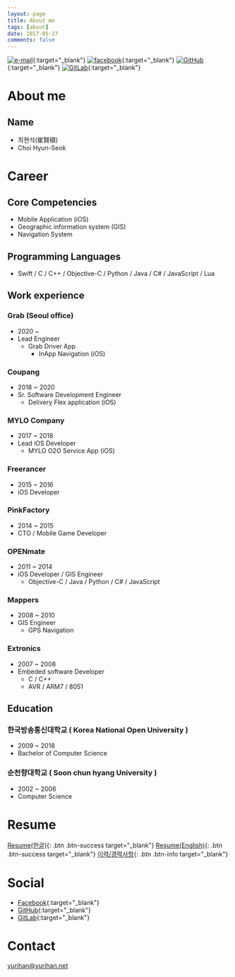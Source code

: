 ```yaml
---
layout: page
title: About me
tags: [about]
date: 2017-05-27
comments: false
---
```


[![e-mail](https://img.shields.io/badge/email-yurihan@yurihan.net-brightgreen.svg)](mailto:yurihan@yurihan.net){:target="_blank"}
[![facebook](https://img.shields.io/badge/facebook-hyunseok.choi-blue.svg)](https://www.facebook.com/hyunseok.choi.98){:target="_blank"}
[![GitHub](https://img.shields.io/badge/GitHub-yurihan-yellow.svg)](https://github.com/yurihan){:target="_blank"}
[![GitLab](https://img.shields.io/badge/GitLab-yurihan-lightgrey.svg)](https://gitlab.com/yurihan){:target="_blank"}

About me
========
<!-- 
{% capture images %}
    /assets/img/about/my1.jpg
    /assets/img/about/my2.jpg
{% endcapture %}
{% include gallery images=images caption="My photos" cols=2 %}
 -->

Name
----
* 최현석(崔賢碩)
* Choi Hyun-Seok

Career
======

Core Competencies
-----------------
* Mobile Application (iOS)
* Geographic information system (GIS)
* Navigation System

Programming Languages
---------------------
* Swift / C / C++ / Objective-C / Python / Java / C# / JavaScript / Lua


Work experience
---------------

### Grab (Seoul office)
* 2020 ~
* Lead Engineer
	* Grab Driver App
		* InApp Navigation (iOS)

### Coupang
* 2018 ~ 2020
* Sr. Software Development Engineer
	* Delivery Flex application (iOS)

### MYLO Company
* 2017 ~ 2018
* Lead iOS Developer
	* MYLO O2O Service App (iOS)

### Freerancer
* 2015 ~ 2016
* iOS Developer

### PinkFactory
* 2014 ~ 2015
* CTO / Mobile Game Developer

### OPENmate
* 2011 ~ 2014
* iOS Developer / GIS Engineer
	* Objective-C / Java / Python / C# / JavaScript

### Mappers
* 2008 ~ 2010
* GIS Engineer
	* GPS Navigation
	
### Extronics
* 2007 ~ 2008
* Embeded software Developer
	* C / C++
	* AVR / ARM7 / 8051

Education
---------
### 한국방송통신대학교 ( Korea National Open University )
* 2009 ~ 2018
* Bachelor of Computer Science



### 순천향대학교 ( Soon chun hyang University )
* 2002 ~ 2006
* Computer Science


Resume
======
[Resume(한글)](/assets/resume/resume_kr.pdf){: .btn .btn-success target="_blank"}
[Resume(English)](/assets/resume/resume_en.pdf){: .btn .btn-success target="_blank"}
[이력/경력사항](http://bit.ly/13vnWAP){: .btn .btn-info target="_blank"}

Social
======
* [Facebook](https://www.facebook.com/hyunseok.choi.98){:target="_blank"}
* [GitHub](https://github.com/yurihan){:target="_blank"}
* [GitLab](https://gitlab.com/yurihan){:target="_blank"}

Contact
=======
[yurihan@yurihan.net](mailto:yurihan@yurihan.net)
